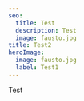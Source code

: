 ```yaml
---
seo:
  title: Test
  description: Test
  image: fausto.jpg
title: Test2
heroImage:
  image: fausto.jpg
  label: Test1
---
```

Test